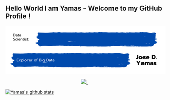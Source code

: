 ## Hello World I am Yamas - Welcome to my GitHub Profile !

<!-- Title Image -->
<p align="right"> <img src="https://github.com/yamasjose11/yamasjose11/blob/main/DS%20github%20Yamas.png"></p>

<p align='center'>
<a href="https://www.linkedin.com/in/jose-yamas/"><img height="30" src="src="https://www.flaticon.com/svg/static/icons/svg/1384/1384088.svg""> </a>&nbsp;&nbsp;

</p>

  
  
  
<!-- Established Projects -->

<!-- Working Projects -->


<!-- Tech Stack Tools -->


<!-- Github Stats... idk  -->
<p float="center">
  
  [![Yamas's github stats](https://github-readme-stats.vercel.app/api?username=yamasjose11)]()
  
</p>
